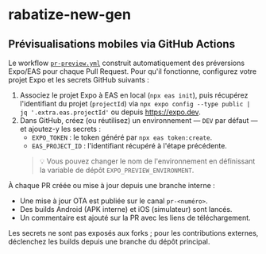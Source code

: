 # rabatize-new-gen

## Prévisualisations mobiles via GitHub Actions

Le workflow [`pr-preview.yml`](.github/workflows/pr-preview.yml) construit automatiquement des préversions Expo/EAS pour chaque Pull Request. Pour qu'il fonctionne, configurez votre projet Expo et les secrets GitHub suivants :

1. Associez le projet Expo à EAS en local (`npx eas init`), puis récupérez l'identifiant du projet (`projectId`) via `npx expo config --type public | jq '.extra.eas.projectId'` ou depuis https://expo.dev.
2. Dans GitHub, créez (ou réutilisez) un environnement — `DEV` par défaut — et ajoutez-y les secrets :
   - `EXPO_TOKEN` : le token généré par `npx eas token:create`.
   - `EAS_PROJECT_ID` : l'identifiant récupéré à l'étape précédente.
   > 💡 Vous pouvez changer le nom de l'environnement en définissant la variable de dépôt `EXPO_PREVIEW_ENVIRONMENT`.

À chaque PR créée ou mise à jour depuis une branche interne :

- Une mise à jour OTA est publiée sur le canal `pr-<numéro>`.
- Des builds Android (APK interne) et iOS (simulateur) sont lancés.
- Un commentaire est ajouté sur la PR avec les liens de téléchargement.

Les secrets ne sont pas exposés aux forks ; pour les contributions externes, déclenchez les builds depuis une branche du dépôt principal.
